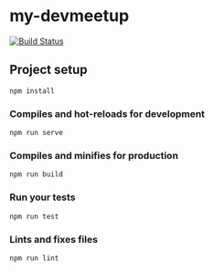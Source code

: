 # my-devmeetup

[![Build Status](https://travis-ci.org/kathirr007/vue-devmeetup.svg?branch=master)](https://travis-ci.org/kathirr007/vue-devmeetup)

## Project setup
```
npm install
```

### Compiles and hot-reloads for development
```
npm run serve
```

### Compiles and minifies for production
```
npm run build
```

### Run your tests
```
npm run test
```

### Lints and fixes files
```
npm run lint
```
